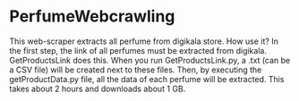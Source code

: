 # PerfumeWebcrawling
This web-scraper extracts all perfume from digikala store.
How use it?
In the first step, the link of all perfumes must be extracted from digikala. GetProductsLink does this.
When you run GetProductsLink.py, a .txt (can be a CSV file) will be created next to these files. Then, by executing the getProductData.py file, all the data of each perfume will be extracted. This takes about 2 hours and downloads about 1 GB.
